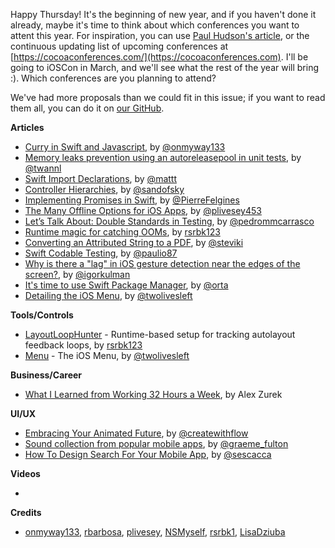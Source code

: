 Happy Thursday! It's the beginning of new year, and if you haven't done it already, maybe it's time to think about which conferences you want to attent this year. For inspiration, you can use [Paul Hudson's article](https://www.hackingwithswift.com/articles/165/the-best-swift-and-ios-conferences-in-2019), or the continuous updating list of upcoming conferences at [https://cocoaconferences.com/](https://cocoaconferences.com). I'll be going to iOSCon in March, and we'll see what the rest of the year will bring :). Which conferences are you planning to attend?

We've had more proposals than we could fit in this issue; if you want to read them all, you can do it on [our GitHub](https://github.com/iOS-Goodies/iOS-Goodies/blob/master/Issues/Week264.md). 

**Articles**

* [Curry in Swift and Javascript](https://medium.com/fantageek/curry-in-swift-and-javascript-bcd1245b30d3), by [@onmyway133](https://twitter.com/onmyway133)
* [Memory leaks prevention using an autoreleasepool in unit tests](https://www.avanderlee.com/swift/memory-leaks-unit-tests/), by [@twannl](https://twitter.com/twannl)
* [Swift Import Declarations](https://nshipster.com/import/), by [@mattt](https://twitter.com/mattt)
* [Controller Hierarchies](https://sandofsky.com/blog/controller-hierarchies.html), by [@sandofsky](https://twitter.com/sandofsky)
* [Implementing Promises in Swift](https://felginep.github.io/2019-01-06/implementing-promises-in-swift), by [@PierreFelgines](https://twitter.com/PierreFelgines)
* [The Many Offline Options for iOS Apps](https://medium.com/device-blogs/the-many-offline-options-for-ios-apps-2922c9b3bff3), by [@plivesey453](https://twitter.com/plivesey453)
* [Let’s Talk About: Double Standards in Testing](https://pedrommcarrasco.github.io/posts/lets-talk-about-double-standards/), by [@pedrommcarrasco](https://twitter.com/pedrommcarrasco)
* [Runtime magic for catching OOMs](https://www.appcoda.com/layout-feedback-loop/), by [rsrbk123](http://twitter.com/rsrbk123)
* [Converting an Attributed String to a PDF](https://pspdfkit.com/blog/2019/converting-attributed-string-to-pdf/), by [@steviki](https://twitter.com/steviki)
* [Swift Codable Testing](https://paul-samuels.com/blog/2019/01/07/swift-codable-testing/), by [@paulio87](https://twitter.com/paulio87)
* [Why is there a "lag" in iOS gesture detection near the edges of the screen?](https://blog.kulman.sk/why-ios-gestures-lag-at-the-screen-edges/), by [@igorkulman](https://twitter.com/igorkulman)
* [It's time to use Swift Package Manager](http://artsy.github.io/blog/2019/01/05/its-time-to-use-spm/), by [@orta](https://twitter.com/orta)
* [Detailing the iOS Menu](https://codea.io/blog/detailing-the-ios-menu/), by [@twolivesleft](https://twitter.com/twolivesleft)

**Tools/Controls**

* [LayoutLoopHunter](https://github.com/rsrbk/LayoutLoopHunter) - Runtime-based setup for tracking autolayout feedback loops, by [rsrbk123](http://twitter.com/rsrbk123)
* [Menu](https://github.com/TwoLivesLeft/Menu) - The iOS Menu, by [@twolivesleft](https://twitter.com/twolivesleft)

**Business/Career**

* [What I Learned from Working 32 Hours a Week](https://spin.atomicobject.com/2019/01/04/32-hours-lessons/), by Alex Zurek

**UI/UX**

* [Embracing Your Animated Future](https://medium.com/movingui/embracing-your-animated-future-67f963063251), by [@createwithflow](https://twitter.com/createwithflow)
* [Sound collection from popular mobile apps](https://uisounds.prototypr.io/), by [@graeme_fulton](https://twitter.com/@graeme_fulton)
* [How To Design Search For Your Mobile App](https://www.smashingmagazine.com/2019/01/design-search-mobile-app/), by [@sescacca](https://twitter.com/sescacca)

**Videos**

* 

**Credits**

* [onmyway133](https://github.com/onmyway133), [rbarbosa](https://github.com/rbarbosa), [plivesey](https://github.com/plivesey), [NSMyself](https://github.com/NSMyself), [rsrbk1](https://github.com/rsrbk), [LisaDziuba](https://github.com/lisadziuba)

